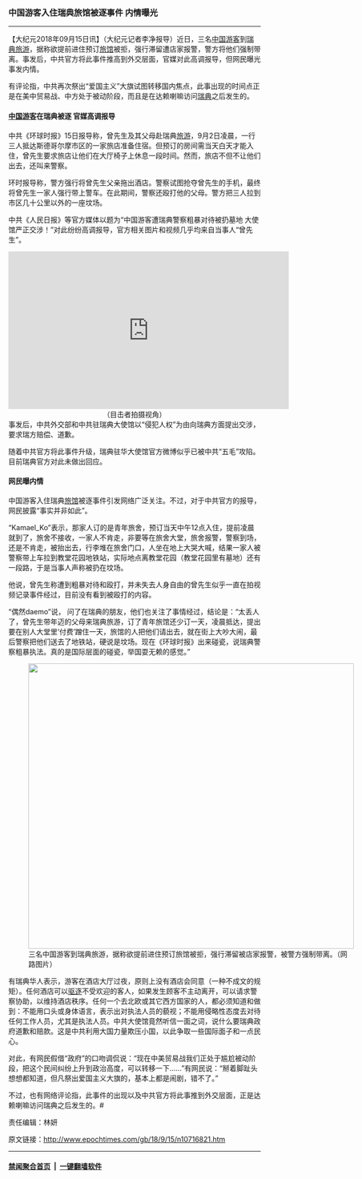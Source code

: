 ### 中国游客入住瑞典旅馆被逐事件 内情曝光
------------------------

<p>【大纪元2018年09月15日讯】（大纪元记者李净报导）近日，三名<a href="http://www.epochtimes.com/gb/tag/%E4%B8%AD%E5%9B%BD%E6%B8%B8%E5%AE%A2.html">中国游客</a>到<a href="http://www.epochtimes.com/gb/tag/%E7%91%9E%E5%85%B8.html">瑞典</a><a href="http://www.epochtimes.com/gb/tag/%E6%97%85%E6%B8%B8.html">旅游</a>，据称欲提前进住预订<a href="http://www.epochtimes.com/gb/tag/%E6%97%85%E9%A6%86.html">旅馆</a>被拒，强行滞留遭店家报警，警方将他们强制带离。事发后，中共官方将此事件推高到外交层面，官媒对此高调报导，但网民曝光事发内情。</p>
<p>有评论指，中共再次祭出“爱国主义”大旗试图转移国内焦点，此事出现的时间点正是在美中贸易战、中方处于被动阶段，而且是在达赖喇嘛访问<a href="http://www.epochtimes.com/gb/tag/%E7%91%9E%E5%85%B8.html">瑞典</a>之后发生的。</p>
<h4><a href="http://www.epochtimes.com/gb/tag/%E4%B8%AD%E5%9B%BD%E6%B8%B8%E5%AE%A2.html">中国游客</a>在瑞典被逐 官媒高调报导</h4>
<p>中共《环球时报》15日报导称，曾先生及其父母赴瑞典<a href="http://www.epochtimes.com/gb/tag/%E6%97%85%E6%B8%B8.html">旅游</a>，9月2日凌晨，一行三人抵达斯德哥尔摩市区的一家旅店准备住宿。但预订的房间需当天白天才能入住，曾先生要求旅店让他们在大厅椅子上休息一段时间。然而，旅店不但不让他们出去，还叫来警察。</p>
<p>环时报导称，警方强行将曾先生父亲拖出酒店。警察试图抢夺曾先生的手机，最终将曾先生一家人强行带上警车。在此期间，警察还殴打他的父母。警方把三人拉到市区几十公里以外的一座坟场。</p>
<p>中共《人民日报》等官方媒体以题为“中国游客遭瑞典警察粗暴对待被扔墓地 大使馆严正交涉！”对此纷纷高调报导，官方相关图片和视频几乎均来自当事人“曾先生”。</p>
<p><center><iframe src="https://www.youtube.com/embed/dr56b7-fWBE?rel=0" width="560" height="315" frameborder="0" allowfullscreen="allowfullscreen"></iframe><br />
（目击者拍摄视角）</center>事发后，中共外交部和中共驻瑞典大使馆以“侵犯人权”为由向瑞典方面提出交涉，要求瑞方赔偿、道歉。</p>
<p>随着中共官方将此事件升级，瑞典驻华大使馆官方微博似乎已被中共“五毛”攻陷。目前瑞典官方对此未做出回应。</p>
<h4>网民曝内情</h4>
<p>中国游客入住瑞典<a href="http://www.epochtimes.com/gb/tag/%E6%97%85%E9%A6%86.html">旅馆</a>被逐事件引发网络广泛关注。不过，对于中共官方的报导，网民披露“事实并非如此”。</p>
<p>“Kamael_Ko”表示，那家人订的是青年旅舍，预订当天中午12点入住，提前凌晨就到了，旅舍不接收，一家人不肯走，非要等在旅舍大堂，旅舍报警，警察到场，还是不肯走，被抬出去，行李堆在旅舍门口，人坐在地上大哭大喊，结果一家人被警察带上车拉到教堂花园地铁站，实际地点离教堂花园（教堂花园里有墓地）还有一段路，于是当事人声称被扔在坟场。</p>
<p>他说，曾先生称遭到粗暴对待和殴打，并未失去人身自由的曾先生似乎一直在拍视频记录事件经过，目前没有看到被殴打的内容。</p>
<p>“偶然daemo”说， 问了在瑞典的朋友，他们也关注了事情经过，结论是：“太丢人了，曾先生带年迈的父母来瑞典旅游，订了青年旅馆还少订一天，凌晨抵达，提出要在别人大堂里‘付费’蹭住一天，旅馆的人把他们请出去，就在街上大吵大闹，最后警察把他们送去了地铁站，硬说是坟场。现在《环球时报》出来碰瓷，说瑞典警察粗暴执法。真的是国际层面的碰瓷，举国耍无赖的感觉。”</p>
<figure id="attachment_10717111" style="width: 650px" class="wp-caption aligncenter"><a href="http://i.epochtimes.com/assets/uploads/2018/09/7cbb62e9ef7da35ae9145d3217f91001-e1537034455304.jpg"><img class="size-full wp-image-10717111" src="http://i.epochtimes.com/assets/uploads/2018/09/7cbb62e9ef7da35ae9145d3217f91001-e1537034455304.jpg" alt="" width="650" height="570" /></a><figcaption class="wp-caption-text">三名中国游客到瑞典旅游，据称欲提前进住预订旅馆被拒，强行滞留被店家报警，被警方强制带离。（网路图片）</figcaption></figure>
<p>有瑞典华人表示，游客在酒店大厅过夜，原则上没有酒店会同意（一种不成文的规矩）。任何酒店可以<a href="http://www.epochtimes.com/gb/tag/%E9%A9%B1%E9%80%90.html">驱逐</a>不受欢迎的客人，如果发生顾客不主动离开，可以请求警察协助，以维持酒店秩序。任何一个去北欧或其它西方国家的人，都必须知道和做到：不能用口头或身体语言，表示出对执法人员的藐视；不能用侵略性态度去对待任何工作人员，尤其是执法人员。中共大使馆竟然听信一面之词，说什么要瑞典政府道歉和赔款。这是中共利用大国力量欺压小国，以此争取一些国际面子和一点民心。</p>
<p>对此，有网民假借“政府”的口吻调侃说：“现在中美贸易战我们正处于尴尬被动阶段，把这个民间纠纷上升到政治高度，可以转移一下……”有网民说：“掰着脚趾头想想都知道，但凡祭出爱国主义大旗的，基本上都是闹剧，错不了。”</p>
<p>不过，也有网络评论指，此事件的出现以及中共官方将此事推到外交层面，正是达赖喇嘛访问瑞典之后发生的。#</p>
<p>责任编辑：林妍</p>

原文链接：http://www.epochtimes.com/gb/18/9/15/n10716821.htm


------------------------
#### [禁闻聚合首页](https://github.com/gfw-breaker/banned-news/blob/master/README.md) &nbsp;|&nbsp;  [一键翻墙软件](https://github.com/gfw-breaker/nogfw/blob/master/README.md)